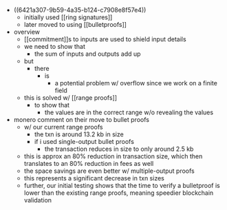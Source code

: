 - ((6421a307-9b59-4a35-b124-c7908e8f57e4))
	- initially used [[ring signatures]]
	- later moved to using [[bulletproofs]]
- overview
	- [[commitment]]s to inputs are used to shield input details
	- we need to show that
		- the sum of inputs and outputs add up
	- but
		- there
			- is
				- a potential problem w/ overflow since we work on a finite field
	- this is solved w/ [[range proofs]]
		- to show that
			- the values are in the correct range w/o revealing the values
- monero comment on their move to bullet proofs
	- w/ our current range proofs
		- the txn is around 13.2 kb in size
		- if i used single-output bullet proofs
			- the transaction reduces in size to only around 2.5 kb
	- this is approx an 80% reduction in transaction size, which then translates to an 80% reduction in fees as well
	- the space savings are even better w/ multiple-output proofs
	- this represents a significant decrease in txn sizes
	- further, our initial testing shows that the time to verify a bulletproof is lower than the existing range proofs, meaning speedier blockchain validation